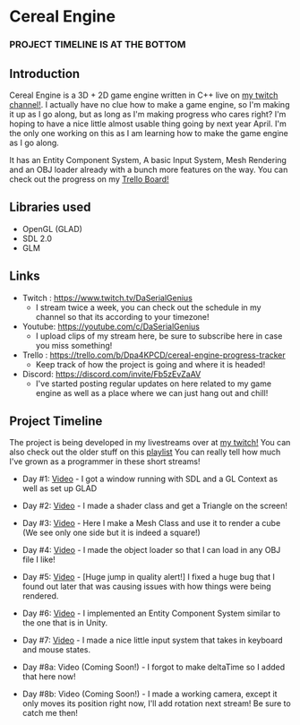 # Cereal Engine
### PROJECT TIMELINE IS AT THE BOTTOM
## Introduction
Cereal Engine is a 3D + 2D game engine written in C++ live on [my twitch channel!](https://www.twitch.tv/DaSerialGenius).  I actually have no clue how to make a game engine, so I'm making it up as I go along, but as long as I'm making progress who cares right? I'm hoping to have a nice little almost usable thing going by next year April. I'm the only one working on this as I am learning how to make the game engine as I go along. 

It has an Entity Component System, A basic Input System, Mesh Rendering and an OBJ loader already with a bunch more features on the way. You can check out the progress on my [Trello Board!](https://trello.com/b/Dpa4KPCD/cereal-engine-progress-tracker)



## Libraries used
- OpenGL (GLAD)
- SDL 2.0
- GLM

## Links
- Twitch : https://www.twitch.tv/DaSerialGenius
    - I stream twice a week, you can check out the schedule in my channel so that its according to your timezone!
- Youtube: https://youtube.com/c/DaSerialGenius
    - I upload clips of my stream here, be sure to subscribe here in case you miss something!
- Trello : https://trello.com/b/Dpa4KPCD/cereal-engine-progress-tracker
    - Keep track of how the project is going and where it is headed!
- Discord: https://discord.com/invite/Fb5zEvZaAV
    - I've started posting regular updates on here related to my game engine as well as a place where we can just hang out and chill!

## Project Timeline
The project is being developed in my livestreams over at [my twitch!](https://www.twitch.tv/DaSerialGenius) You can also check out the older stuff on this [playlist](https://www.youtube.com/playlist?list=PLi8sYAtVw4hYDBsHXkp2sO-ULponI6s0e) You can really tell how much I've grown as a programmer in these short streams!

- Day #1: [Video](https://www.youtube.com/watch?v=FQH39y_mFAg&list=PLi8sYAtVw4hYDBsHXkp2sO-ULponI6s0e&index=1) - I got a window running with SDL and a GL Context as well as set up GLAD

- Day #2: [Video](https://www.youtube.com/watch?v=OzZp3_YcMFw&list=PLi8sYAtVw4hYDBsHXkp2sO-ULponI6s0e&index=2) - I made a shader class and get a Triangle on the screen!

- Day #3: [Video](https://www.youtube.com/watch?v=r6t9bcB4Vmo&list=PLi8sYAtVw4hYDBsHXkp2sO-ULponI6s0e&index=3) - Here I make a Mesh Class and use it to render a cube (We see only one side but it is indeed a square!)

- Day #4: [Video](https://www.youtube.com/watch?v=OPXHCvx2KYc&list=PLi8sYAtVw4hYDBsHXkp2sO-ULponI6s0e&index=4) - I made the object loader so that I can load in any OBJ file I like!

- Day #5: [Video](https://www.youtube.com/watch?v=Zh1QpPTTsIA&list=PLi8sYAtVw4hYDBsHXkp2sO-ULponI6s0e&index=5) - [Huge jump in quality alert!] I fixed a huge bug that I found out later that was causing issues with how things were being rendered.

- Day #6: [Video](https://www.youtube.com/watch?v=5hXHWsfi4Vw&list=PLi8sYAtVw4hYDBsHXkp2sO-ULponI6s0e&index=7) - I implemented an Entity Component System similar to the one that is in Unity.

- Day #7: [Video](https://www.youtube.com/watch?v=K4peaR7EfjA&list=PLi8sYAtVw4hYDBsHXkp2sO-ULponI6s0e&index=8) - I made a nice little input system that takes in keyboard and mouse states. 

- Day #8a: Video (Coming Soon!) - I forgot to make deltaTime so I added that here now!

- Day #8b: Video (Coming Soon!) - I made a working camera, except it only moves its position right now, I'll add rotation next stream! Be sure to catch me then!
